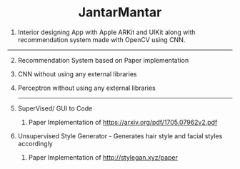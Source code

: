 <h1 align="center">JantarMantar</h1>

1. Interior designing App with Apple ARKit and UIKit along with recommendation system made with OpenCV using CNN.
   
  -----------
  
2. Recommendation System based on Paper implementation
3. CNN without using any external libraries
4. Perceptron without using any external libraries
   
   -----------
   
5. SuperVised/ GUI to Code
   1. Paper Implementation of https://arxiv.org/pdf/1705.07962v2.pdf
6. Unsupervised Style Generator - Generates hair style and facial styles accordingly
   1. Paper Implementation of http://stylegan.xyz/paper